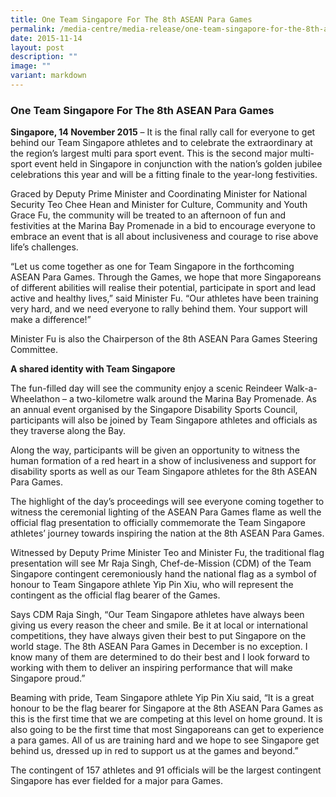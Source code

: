 ```yaml
---
title: One Team Singapore For The 8th ASEAN Para Games
permalink: /media-centre/media-release/one-team-singapore-for-the-8th-asean-para-games/
date: 2015-11-14
layout: post
description: ""
image: ""
variant: markdown
---
```

### **One Team Singapore For The 8th ASEAN Para Games**

**Singapore, 14 November 2015** – It is the final rally call for everyone to get behind our Team Singapore athletes and to celebrate the extraordinary at the region’s largest multi para sport event. This is the second major multi-sport event held in Singapore in conjunction with the nation’s golden jubilee celebrations this year and will be a fitting finale to the year-long festivities.

Graced by Deputy Prime Minister and Coordinating Minister for National Security Teo Chee Hean and Minister for Culture, Community and Youth Grace Fu, the community will be treated to an afternoon of fun and festivities at the Marina Bay Promenade in a bid to encourage everyone to embrace an event that is all about inclusiveness and courage to rise above life’s challenges.

“Let us come together as one for Team Singapore in the forthcoming ASEAN Para Games. Through the Games, we hope that more Singaporeans of different abilities will realise their potential, participate in sport and lead active and healthy lives,” said Minister Fu. “Our athletes have been training very hard, and we need everyone to rally behind them. Your support will make a difference!”

Minister Fu is also the Chairperson of the 8th ASEAN Para Games Steering Committee.

**A shared identity with Team Singapore**

The fun-filled day will see the community enjoy a scenic Reindeer Walk-a-Wheelathon – a two-kilometre walk around the Marina Bay Promenade. As an annual event organised by the Singapore Disability Sports Council, participants will also be joined by Team Singapore athletes and officials as they traverse along the Bay.

Along the way, participants will be given an opportunity to witness the human formation of a red heart in a show of inclusiveness and support for disability sports as well as our Team Singapore athletes for the 8th ASEAN Para Games.

The highlight of the day’s proceedings will see everyone coming together to witness the ceremonial lighting of the ASEAN Para Games flame as well the official flag presentation to officially commemorate the Team Singapore athletes’ journey towards inspiring the nation at the 8th ASEAN Para Games.

Witnessed by Deputy Prime Minister Teo and Minister Fu, the traditional flag presentation will see Mr Raja Singh, Chef-de-Mission (CDM) of the Team Singapore contingent ceremoniously hand the national flag as a symbol of honour to Team Singapore athlete Yip Pin Xiu, who will represent the contingent as the official flag bearer of the Games.

Says CDM Raja Singh, “Our Team Singapore athletes have always been giving us every reason the cheer and smile. Be it at local or international competitions, they have always given their best to put Singapore on the world stage. The 8th ASEAN Para Games in December is no exception. I know many of them are determined to do their best and I look forward to working with them to deliver an inspiring performance that will make Singapore proud.”

Beaming with pride, Team Singapore athlete Yip Pin Xiu said, “It is a great honour to be the flag bearer for Singapore at the 8th ASEAN Para Games as this is the first time that we are competing at this level on home ground. It is also going to be the first time that most Singaporeans can get to experience a para games. All of us are training hard and we hope to see Singapore get behind us, dressed up in red to support us at the games and beyond.”

The contingent of 157 athletes and 91 officials will be the largest contingent Singapore has ever fielded for a major para Games.